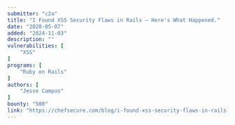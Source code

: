 ```yaml
---
submitter: "c2a"
title: "I Found XSS Security Flaws in Rails – Here's What Happened."
date: "2020-05-07"
added: "2024-11-03"
description: ""
vulnerabilities: [
    "XSS"
]
programs: [
    "Ruby on Rails"
]
authors: [
    "Jesse Campos"
]
bounty: "500"
link: "https://chefsecure.com/blog/i-found-xss-security-flaws-in-rails-heres-what-happened"
---
```




